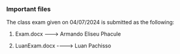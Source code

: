 ### Important files ###

The class exam given on 04/07/2024 is submitted as the following: 

1. Exam.docx ---> Armando Eliseu Phacule 

2. LuanExam.docx ----> Luan Pachisso 
